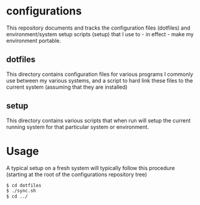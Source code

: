 # configurations
This repository documents and tracks the configuration files (dotfiles) and environment/system setup scripts (setup) that I use to - in effect - make my environment portable.

## dotfiles
This directory contains configuration files for various programs I commonly use between my various systems, and a script to hard link these files to the current system (assuming that they are installed)

## setup
This directory contains various scripts that when run will setup the current running system for that particular system or environment.

# Usage
A typical setup on a fresh system will typically follow this procedure (starting at the root of the configurations repository tree)
```bash
$ cd dotfiles
$ ./sync.sh
$ cd ../
```

